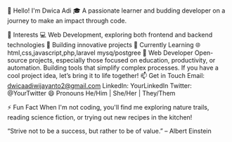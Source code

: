 👋 Hello! I'm Dwica Adi
🎓 A passionate learner and budding developer on a journey to make an impact through code.

👀 Interests
💻 Web Development, exploring both frontend and backend technologies
🚀 Building innovative projects
🌱 Currently Learning
🌐 html,css,javascript,php,laravel mysq/postgree
📱 Web Developer
Open-source projects, especially those focused on education, productivity, or automation.
Building tools that simplify complex processes.
If you have a cool project idea, let’s bring it to life together!
📫 Get in Touch
Email: dwicaadiwijayanto2@gmail.com
LinkedIn: YourLinkedIn
Twitter: @YourTwitter
😄 Pronouns
He/Him | She/Her | They/Them

⚡ Fun Fact
When I'm not coding, you'll find me exploring nature trails, reading science fiction, or trying out new recipes in the kitchen!

“Strive not to be a success, but rather to be of value.” – Albert Einstein
